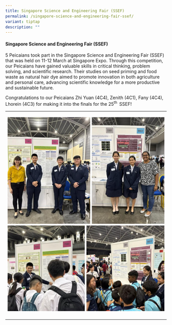 ```yaml
---
title: Singapore Science and Engineering Fair (SSEF)
permalink: /singapore-science-and-engineering-fair-ssef/
variant: tiptap
description: ""
---
```

<h4>Singapore Science and Engineering Fair (SSEF)</h4>
<p>5 Peicaians took part in the Singapore Science and Engineering Fair (SSEF)
that was held on 11-12 March at Singapore Expo. Through this competition,
our Peicaians have gained valuable skills in critical thinking, problem
solving, and scientific research. Their studies on seed priming and food
waste as natural hair dye aimed to promote innovation in both agriculture
and personal care, advancing scientific knowledge for a more productive
and sustainable future.</p>
<p>Congratulations to our Peicaians Zhi Yuan (4C4), Zenith (4C1), Fany (4C4),
Lhorein (4C3) for making it into the finals for the 25<sup>th&nbsp; </sup>SSEF!</p>
<table style="minWidth: 25px">
<colgroup>
<col>
</colgroup>
<tbody>
<tr>
<th rowspan="1" colspan="1">
<p></p>
<div class="isomer-image-wrapper">
<img style="width: 100%" height="auto" width="100%" alt="Singapore Science and Engineering Fair" src="/images/Achievements/SSEF.png">
</div>
</th>
</tr>
<tr>
<td rowspan="1" colspan="1">
<p></p>
</td>
</tr>
</tbody>
</table>
<p></p>